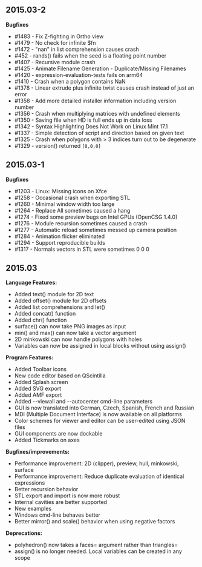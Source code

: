 ## 2015.03-2

**Bugfixes**
* \#1483 - Fix Z-fighting in Ortho view
* \#1479 - No check for infinite $fn
* \#1472 - "nan" in list comprehension causes crash
* \#452 - rands() fails when the seed is a floating point number
* \#1407 - Recursive module crash
* \#1425 - Animate Filename Generation - Duplicate/Missing Filenames
* \#1420 - expression-evaluation-tests fails on arm64
* \#1410 - Crash when a polygon contains NaN
* \#1378 - Linear extrude plus infinite twist causes crash instead of just an error
* \#1358 - Add more detailed installer information including version number
* \#1356 - Crash when multiplying matrices with undefined elements
* \#1350 - Saving file when HD is full ends up in data loss
* \#1342 - Syntax Highlighting Does Not Work on Linux Mint 17.1
* \#1337 - Simple detection of script and direction based on given text
* \#1325 - Crash when polygons with > 3 indices turn out to be degenerate
* \#1329 - version() returned ```[0,0,0]```

## 2015.03-1

**Bugfixes**
* \#1203 - Linux: Missing icons on Xfce
* \#1258 - Occasional crash when exporting STL
* \#1260 - Minimal window width too large
* \#1264 - Replace All sometimes caused a hang
* \#1274 - Fixed some preview bugs on Intel GPUs (OpenCSG 1.4.0)
* \#1276 - Module recursion sometimes caused a crash
* \#1277 - Automatic reload sometimes messed up camera position
* \#1284 - Animation flicker eliminated
* \#1294 - Support reproducible builds
* \#1317 - Normals vectors in STL were sometimes 0 0 0

## 2015.03

**Language Features:**
* Added text() module for 2D text
* Added offset() module for 2D offsets
* Added list comprehensions and let()
* Added concat() function
* Added chr() function
* surface() can now take PNG images as input
* min() and max() can now take a vector argument
* 2D minkowski can now handle polygons with holes
* Variables can now be assigned in local blocks without using assign()

**Program Features:**
* Added Toolbar icons
* New code editor based on QScintilla
* Added Splash screen
* Added SVG export
* Added AMF export
* Added --viewall and --autocenter cmd-line parameters
* GUI is now translated into German, Czech, Spanish, French and Russian
* MDI (Multiple Document Interface) is now available on all platforms
* Color schemes for viewer and editor can be user-edited using JSON files
* GUI components are now dockable
* Added Tickmarks on axes

**Bugfixes/improvements:**
* Performance improvement: 2D (clipper), preview, hull, minkowski, surface
* Performance improvement: Reduce duplicate evaluation of identical expressions
* Better recursion behavior
* STL export and import is now more robust
* Internal cavities are better supported
* New examples
* Windows cmd-line behaves better
* Better mirror() and scale() behavior when using negative factors

**Deprecations:**
* polyhedron() now takes a faces= argument rather than triangles=
* assign() is no longer needed. Local variables can be created in any scope
